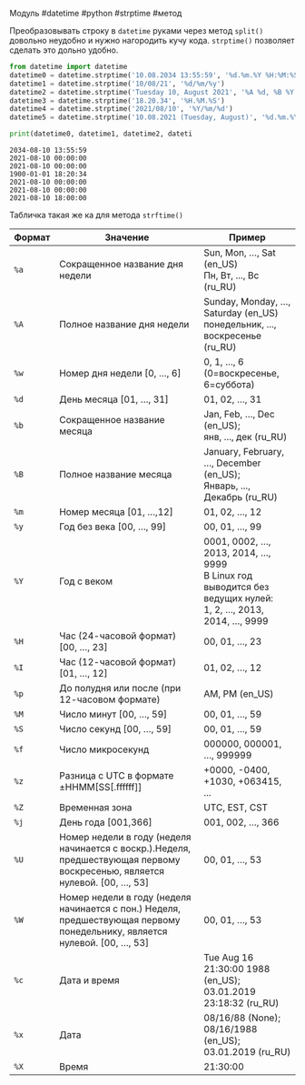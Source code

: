 Модуль #datetime #python #strptime #метод

Преобразовывать строку в `datetime` руками через метод `split()` довольно неудобно и нужно нагородить кучу кода. `strptime()` позволяет сделать это дольно удобно.
```python
from datetime import datetime 
datetime0 = datetime.strptime('10.08.2034 13:55:59', '%d.%m.%Y %H:%M:%S')
datetime1 = datetime.strptime('10/08/21', '%d/%m/%y') 
datetime2 = datetime.strptime('Tuesday 10, August 2021', '%A %d, %B %Y') 
datetime3 = datetime.strptime('18.20.34', '%H.%M.%S') 
datetime4 = datetime.strptime('2021/08/10', '%Y/%m/%d') 
datetime5 = datetime.strptime('10.08.2021 (Tuesday, August)', '%d.%m.%Y (%A, %B)') datetime6 = datetime.strptime('Year: 2021, Month: 08, Day: 10, Hour: 18.', 'Year: %Y, Month: %m, Day: %d, Hour: %H.') 

print(datetime0, datetime1, datetime2, dateti
```
```
2034-08-10 13:55:59 
2021-08-10 00:00:00 
2021-08-10 00:00:00 
1900-01-01 18:20:34 
2021-08-10 00:00:00 
2021-08-10 00:00:00 
2021-08-10 18:00:00
```
Табличка такая же ка для метода `strftime()`

| Формат | Значение                                                                                                                   | Пример                                                                                                             |
| ------ | -------------------------------------------------------------------------------------------------------------------------- | ------------------------------------------------------------------------------------------------------------------ |
| `%a`   | Сокращенное название дня недели                                                                                            | Sun, Mon, …, Sat (en_US)  <br>Пн, Вт, ..., Вс (ru_RU)                                                              |
| `%A`   | Полное название дня недели                                                                                                 | Sunday, Monday, …, Saturday (en_US)  <br>понедельник, ..., воскресенье (ru_RU)                                     |
| `%w`   | Номер дня недели [0, …, 6]                                                                                                 | 0, 1, …, 6 (0=воскресенье, 6=суббота)                                                                              |
| `%d`   | День месяца [01, …, 31]                                                                                                    | 01, 02, …, 31                                                                                                      |
| `%b`   | Сокращенное название месяца                                                                                                | Jan, Feb, …, Dec (en_US);  <br>янв, ..., дек (ru_RU)                                                               |
| `%B`   | Полное название месяца                                                                                                     | January, February, …, December (en_US);  <br>Январь, ..., Декабрь (ru_RU)                                          |
| `%m`   | Номер месяца [01, …,12]                                                                                                    | 01, 02, …, 12                                                                                                      |
| `%y`   | Год без века [00, …, 99]                                                                                                   | 00, 01, …, 99                                                                                                      |
| `%Y`   | Год с веком                                                                                                                | 0001, 0002, …, 2013, 2014, …, 9999  <br>В Linux год выводится без ведущих нулей:  <br>1, 2, …, 2013, 2014, …, 9999 |
| `%H`   | Час (24-часовой формат) [00, …, 23]                                                                                        | 00, 01, …, 23                                                                                                      |
| `%I`   | Час (12-часовой формат) [01, …, 12]                                                                                        | 01, 02, …, 12                                                                                                      |
| `%p`   | До полудня или после (при 12-часовом формате)                                                                              | AM, PM (en_US)                                                                                                     |
| `%M`   | Число минут [00, …, 59]                                                                                                    | 00, 01, …, 59                                                                                                      |
| `%S`   | Число секунд [00, …, 59]                                                                                                   | 00, 01, …, 59                                                                                                      |
| `%f`   | Число микросекунд                                                                                                          | 000000, 000001, …, 999999                                                                                          |
| `%z`   | Разница с UTC в формате ±HHMM[SS[.ffffff]]                                                                                 | +0000, -0400, +1030, +063415, ...                                                                                  |
| `%Z`   | Временная зона                                                                                                             | UTC, EST, CST                                                                                                      |
| `%j`   | День года [001,366]                                                                                                        | 001, 002, …, 366                                                                                                   |
| `%U`   | Номер недели в году (неделя начинается с воскр.).Неделя, предшествующая первому воскресенью, является нулевой. [00, …, 53] | 00, 01, …, 53                                                                                                      |
| `%W`   | Номер недели в году (неделя начинается с пон.) Неделя, предшествующая первому понедельнику, является нулевой. [00, …, 53]  | 00, 01, …, 53                                                                                                      |
| `%c`   | Дата и время                                                                                                               | Tue Aug 16 21:30:00 1988 (en_US);  <br>03.01.2019 23:18:32 (ru_RU)                                                 |
| `%x`   | Дата                                                                                                                       | 08/16/88 (None); 08/16/1988 (en_US);  <br>03.01.2019 (ru_RU)                                                       |
| `%X`   | Время                                                                                                                      | 21:30:00                                                                                                           |
